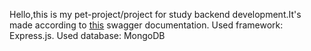 Hello,this is my pet-project/project for study backend development.It's made according to [this](https://api-swagger.it-incubator.ru/swagger/index.html?urls.primaryName=h12%20API) swagger documentation.
Used framework: Express.js.
Used database: MongoDB
